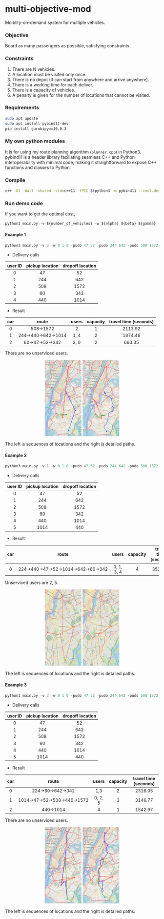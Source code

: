 # multi-objective-mod
Moiblity-on-demand system for multiple vehicles.

### Objective
Board as many passengers as possible, satisfying constraints.

### Constraints
1. There are N vehicles.
2. A location must be visited only once.
3. There is no depot (It can start from anywhere and arrive anywhere).
4. There is a working time for each deliver.
5. There is a capacity of vehicles.
6. A penalty is given for the number of locations that cannot be visited.

### Requirements
```bash
sudo apt update
sudo apt install pybind11-dev
pip install gurobipy==10.0.3
```

### My own python modules
It is for using my route planning algorithm (``planner.cpp``) in Python3. pybind11 is a header library faciliating seamless C++ and Python interoperability with minimal code, making it straightforward to expose C++ functions and classes to Python.

### Compile
```bash
c++ -O3 -Wall -shared -std=c++11 -fPIC $(python3 -m pybind11 --includes) astar.h astar.cpp planner.cpp -o planner.so
```

### Run demo code
If you want to get the optimal cost,
```python
python3 main.py -v ${number_of_vehicles} -w ${alpha} ${beta} ${gamma} -pudo ${pickup_location_1} ${dropoff_location_1} -pudo ${pickup_location_2} ${dropoff_location_2} -c ${capacity} -p ${penalty} -t ${time_limit}
```
#### Example 1
```python
python3 main.py -v 3 -w 0 1 0 -pudo 47 52 -pudo 244 642 -pudo 508 1572 -pudo 60 342 -pudo 440 1014 -c 10 -p 0 -t 3600
```
- Delivery calls

| user ID | pickup location | dropoff location |
|:-------:|:---------------:|:----------------:|
|    0    |       47        |        52        |
|    1    |       244       |       642        |
|    2    |       508       |       1572       |
|    3    |       60        |       342        |
|    4    |       440       |       1014       |

- Result

| car |              route              | users | capacity | travel time (seconds) |
|:---:|:-------------------------------:|:-----:|:--------:|:---------------------:|
|  0  |          508&rarr;1572          |   2   |    1     |        2113.92        |
|  1  | 244&rarr;440&rarr;642&rarr;1014 | 1, 4  |    2     |        1874.46        |
|  2  |   60&rarr;47&rarr;52&rarr;342   | 3, 0  |    2     |        663.35         |

There are no unserviced users.
<p align="center">
<img src="./img/seq_time_limit.png" width="120" height="250"> <img src="./img/paths_time_limit.png" width="120" height="250">
</p>
The left is sequences of locations and the right is detailed paths.

#### Example 2
```python
python3 main.py -v 1 -w 0 1 0 -pudo 47 52 -pudo 244 642 -pudo 508 1572 -pudo 60 342 -pudo 440 1014 -pudo 1014 440 -c 10 -p 0 -t 3600
```
- Delivery calls

| user ID | pickup location | dropoff location |
|:-------:|:---------------:|:----------------:|
|    0    |       47        |        52        |
|    1    |       244       |       642        |
|    2    |       508       |       1572       |
|    3    |       60        |       342        |
|    4    |       440       |       1014       |
|    5    |      1014       |       440        |

- Result

| car |                              route                               |   users    | capacity | travel time (seconds) |
|:---:|:----------------------------------------------------------------:|:----------:|:--------:|:---------------------:|
|  0  | 224&rarr;440&rarr;47&rarr;52&rarr;1014&rarr;642&rarr;60&rarr;342 | 0, 1, 3, 4 |    4     |        3527.67        |

Unserviced users are 2, 5.

<p align="center">
<img src="./img/seq_1_5.png" width="120" height="250"> <img src="./img/path_1_5.png" width="120" height="250">
</p>
The left is sequences of locations and the right is detailed paths.

#### Example 3
```python
python3 main.py -v 3 -w 0 1 0 -pudo 47 52 -pudo 244 642 -pudo 508 1572 -pudo 60 342 -pudo 440 1014 -pudo 1014 440 -c 10 -p 0 -t 3600
```
- Delivery calls

| user ID | pickup location | dropoff location |
|:-------:|:---------------:|:----------------:|
|    0    |       47        |        52        |
|    1    |       244       |       642        |
|    2    |       508       |       1572       |
|    3    |       60        |       342        |
|    4    |       440       |       1014       |
|    5    |      1014       |       440        |

- Result

| car |                      route                       |  users  | capacity | travel time (seconds) |
|:---:|:------------------------------------------------:|:-------:|:--------:|:---------------------:|
|  0  |          224&rarr;60&rarr;642&rarr;342           |   1,3   |    2     |        2316.05        |
|  1  | 1014&rarr;47&rarr;52&rarr;508&rarr;440&rarr;1572 | 0, 2, 5 |    3     |        3146.77        |
|  2  |                  440&rarr;1014                   |    4    |    1     |        1542.97        |

There are no unserviced users.

<p align="center">
<img src="./img/seq_3_5.png" width="120" height="250"> <img src="./img/path_3_5.png" width="120" height="250">
</p>
The left is sequences of locations and the right is detailed paths.
